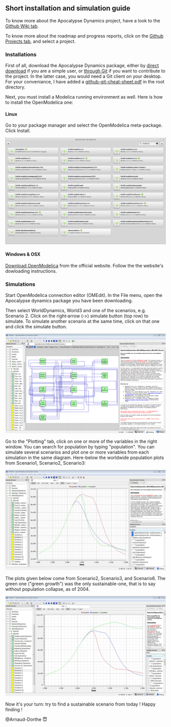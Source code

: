 
## Short installation and simulation guide

To know more about the Apocalypse Dynamics project, have a look to the [Github Wiki tab](https://github.com/Arnaud-Dorthe/ApocalypseDynamics/wiki).

To know more about the roadmap and progress reports, click on the [Github Projects tab](https://github.com/Arnaud-Dorthe/ApocalypseDynamics/projects), and select a project.

### Installations

First of all, download the Apocalypse Dynamics package, either by [direct download](https://github.com/Arnaud-Dorthe/ApocalypseDynamics/archive/master.zip) if you are a simple user, or [through Git](https://github.com/Arnaud-Dorthe/ApocalypseDynamics.git) if you want to contribute to the project. In the latter case, you would need a Git client on your desktop. For your conveniance, I have added a [github-git-cheat-sheet.pdf](https://github.com/Arnaud-Dorthe/ApocalypseDynamics/blob/master/github-git-cheat-sheet.pdf) in the root directory.

Next, you must install a Modelica running environment as well. Here is how to install the OpenModelica one:

#### Linux

Go to your package manager and select the OpenModelica meta-package. Click Install.

![Linux Package Manager](UsersGuide/GitHub%20Images/Modelica%20Package%20Manager.png)


#### Windows & OSX

 [Download OpenModelica](https://www.openmodelica.org/download/download-linux) from the official website.
 Follow the the website's dowloading instructions.


### Simulations

Start OpenModelica connection editor (OMEdit). 
In the File menu, open the Apocalypse dynamics package you have been downloading. 

Then select WorldDynamics, World3 and one of the scenarios, e.g. Scenario 2. 
Click on the right‐arrow (‐>) simulate button (top row) to simulate. 
To simulate another scenario at the same time, click on that one and click the simulate button.

![simulate](UsersGuide/GitHub%20Images/Screenshot%20scenario%203.png)

Go to the "Plotting" tab, click on one or more of the variables in the right window. You can search for population by typing "population". You can simulate several scenarios and plot one or more variables from each simulation in the same diagram. Here-below the worldwide population plots from Scenario1, Scenario2, Scenario3:

![Scenario1, Scenario2, Scenario3](UsersGuide/GitHub%20Images/Scenario1%2C%20Scenario2%2C%20Scenario3%20population.png)

The plots given below come from Scenario2, Scenario3, and Scenario6. The green one ("green growth") was the only sustainable-one, that is to say without population collapse, as of 2004.

![Previous sustainable scenario](UsersGuide/GitHub%20Images/Scenario2%2C%20Scenario3%2C%20Scenario6%20population.png)

Now it's your turn: try to find a sustainable scenario from today !
Happy finding !

@Arnaud-Dorthe
:innocent:
